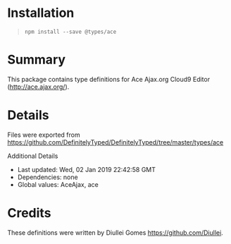 # Installation
> `npm install --save @types/ace`

# Summary
This package contains type definitions for Ace Ajax.org Cloud9 Editor (http://ace.ajax.org/).

# Details
Files were exported from https://github.com/DefinitelyTyped/DefinitelyTyped/tree/master/types/ace

Additional Details
 * Last updated: Wed, 02 Jan 2019 22:42:58 GMT
 * Dependencies: none
 * Global values: AceAjax, ace

# Credits
These definitions were written by Diullei Gomes <https://github.com/Diullei>.
